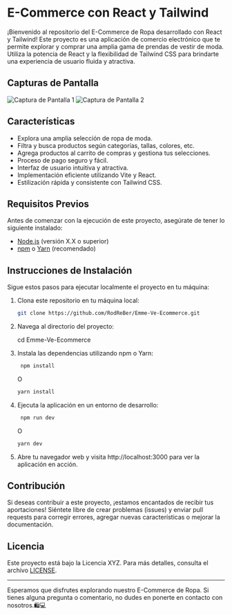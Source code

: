 # E-Commerce con React y Tailwind

¡Bienvenido al repositorio del E-Commerce de Ropa desarrollado con React y Tailwind! Este proyecto es una aplicación de comercio electrónico que te permite explorar y comprar una amplia gama de prendas de vestir de moda. Utiliza la potencia de React y la flexibilidad de Tailwind CSS para brindarte una experiencia de usuario fluida y atractiva.

## Capturas de Pantalla

![Captura de Pantalla 1](/ruta/a/la/imagen1.png)
![Captura de Pantalla 2](/ruta/a/la/imagen2.png)

## Características

- Explora una amplia selección de ropa de moda.
- Filtra y busca productos según categorías, tallas, colores, etc.
- Agrega productos al carrito de compras y gestiona tus selecciones.
- Proceso de pago seguro y fácil.
- Interfaz de usuario intuitiva y atractiva.
- Implementación eficiente utilizando Vite y React.
- Estilización rápida y consistente con Tailwind CSS.

## Requisitos Previos

Antes de comenzar con la ejecución de este proyecto, asegúrate de tener lo siguiente instalado:

- [Node.js](https://nodejs.org/) (versión X.X o superior)
- [npm](https://www.npmjs.com/) o [Yarn](https://yarnpkg.com/) (recomendado)

## Instrucciones de Instalación

Sigue estos pasos para ejecutar localmente el proyecto en tu máquina:

1.  Clona este repositorio en tu máquina local:

    ```bash
    git clone https://github.com/RodReBer/Emme-Ve-Ecommerce.git
    ```

2.  Navega al directorio del proyecto:

    cd Emme-Ve-Ecommerce

3.  Instala las dependencias utilizando npm o Yarn:

    ```bash
     npm install
    ```

    O

    ```bash
    yarn install
    ```

4.  Ejecuta la aplicación en un entorno de desarrollo:

    ```bash
     npm run dev
    ```

    O

    ```bash
    yarn dev
    ```

5.  Abre tu navegador web y visita http://localhost:3000 para ver la aplicación en acción.

## Contribución

Si deseas contribuir a este proyecto, ¡estamos encantados de recibir tus aportaciones! Siéntete libre de crear problemas (issues) y enviar pull requests para corregir errores, agregar nuevas características o mejorar la documentación.

## Licencia

Este proyecto está bajo la Licencia XYZ. Para más detalles, consulta el archivo [LICENSE](/LICENSE).

---

Esperamos que disfrutes explorando nuestro E-Commerce de Ropa. Si tienes alguna pregunta o comentario, no dudes en ponerte en contacto con nosotros.🛍️💻
